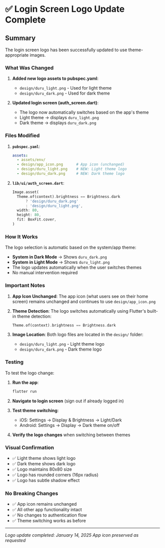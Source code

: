 # ✅ Login Screen Logo Update Complete

## Summary
The login screen logo has been successfully updated to use theme-appropriate images.

### What Was Changed

1. **Added new logo assets to pubspec.yaml**:
   - `design/duru_light.png` - Used for light theme
   - `design/duru_dark.png` - Used for dark theme

2. **Updated login screen (auth_screen.dart)**:
   - The logo now automatically switches based on the app's theme
   - Light theme → displays `duru_light.png`
   - Dark theme → displays `duru_dark.png`

### Files Modified

1. **`pubspec.yaml`**:
   ```yaml
   assets:
     - assets/env/
     - design/app_icon.png      # App icon (unchanged)
     - design/duru_light.png    # NEW: Light theme logo
     - design/duru_dark.png     # NEW: Dark theme logo
   ```

2. **`lib/ui/auth_screen.dart`**:
   ```dart
   Image.asset(
     Theme.of(context).brightness == Brightness.dark
         ? 'design/duru_dark.png'
         : 'design/duru_light.png',
     width: 80,
     height: 80,
     fit: BoxFit.cover,
   )
   ```

### How It Works

The logo selection is automatic based on the system/app theme:

- **System in Dark Mode** → Shows `duru_dark.png`
- **System in Light Mode** → Shows `duru_light.png`
- The logo updates automatically when the user switches themes
- No manual intervention required

### Important Notes

1. **App Icon Unchanged**: The app icon (what users see on their home screen) remains unchanged and continues to use `design/app_icon.png`

2. **Theme Detection**: The logo switches automatically using Flutter's built-in theme detection:
   ```dart
   Theme.of(context).brightness == Brightness.dark
   ```

3. **Image Location**: Both logo files are located in the `design/` folder:
   - `design/duru_light.png` - Light theme logo
   - `design/duru_dark.png` - Dark theme logo

### Testing

To test the logo change:

1. **Run the app**:
   ```bash
   flutter run
   ```

2. **Navigate to login screen** (sign out if already logged in)

3. **Test theme switching**:
   - iOS: Settings → Display & Brightness → Light/Dark
   - Android: Settings → Display → Dark theme on/off

4. **Verify the logo changes** when switching between themes

### Visual Confirmation

- ✅ Light theme shows light logo
- ✅ Dark theme shows dark logo
- ✅ Logo maintains 80x80 size
- ✅ Logo has rounded corners (16px radius)
- ✅ Logo has subtle shadow effect

### No Breaking Changes

- ✅ App icon remains unchanged
- ✅ All other app functionality intact
- ✅ No changes to authentication flow
- ✅ Theme switching works as before

---

*Logo update completed: January 14, 2025*
*App icon preserved as requested*
